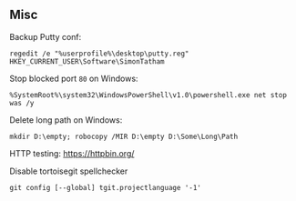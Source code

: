 ## Misc

Backup Putty conf:

```
regedit /e "%userprofile%\desktop\putty.reg" HKEY_CURRENT_USER\Software\SimonTatham
```


Stop blocked port `80` on Windows:

```
%SystemRoot%\system32\WindowsPowerShell\v1.0\powershell.exe net stop was /y
```


Delete long path on Windows:

```
mkdir D:\empty; robocopy /MIR D:\empty D:\Some\Long\Path
```

HTTP testing: https://httpbin.org/

Disable tortoisegit spellchecker

```
git config [--global] tgit.projectlanguage '-1'
```
